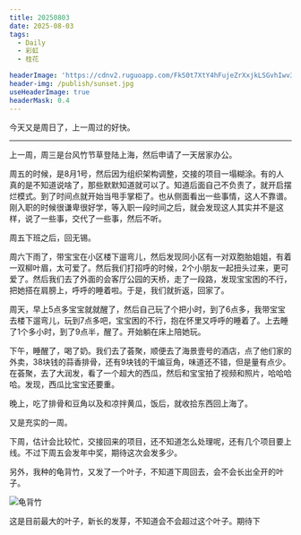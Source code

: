 ```yaml
---
title: 20250803
date: 2025-08-03
tags:
  - Daily
  - 彩虹
  - 桂花

headerImage: 'https://cdnv2.ruguoapp.com/FkS0t7XtY4hFujeZrXxjkLSGvhIwv3.jpg'
header-img: /publish/sunset.jpg
useHeaderImage: true
headerMask: 0.4
---
```


今天又是周日了，上一周过的好快。

---

上一周，周三是台风竹节草登陆上海，然后申请了一天居家办公。

周五的时候，是8月1号，然后因为组织架构调整，交接的项目一塌糊涂。有的人真的是不知道说啥了，那些默默知道就可以了。知道后面自己不负责了，就开启摆烂模式。到了时间点就开始当甩手掌柜了。也从侧面看出一些事情，这人不靠谱。刚入职的时候很谦卑很好学，等入职一段时间之后，就会发现这人其实并不是这样，说了一些事，交代了一些事，然后不听。 

周五下班之后，回无锡。

周六下雨了，带宝宝在小区楼下遛弯儿，然后发现同小区有一对双胞胎姐姐，有着一双柳叶眉，太可爱了。然后我们打招呼的时候，2个小朋友一起扭头过来，更可爱了。然后我们去了外面的会客厅公园的天桥，走了一段路，发现宝宝困的不行，把她搭在肩膀上，呼呼的睡着啦。于是，我们就折返，回家了。

周天，早上5点多宝宝就就醒了，然后自己玩了个把小时，到了6点多，我带宝宝去楼下遛弯儿，玩到7点多吧，宝宝困的不行，抱在怀里又呼呼的睡着了。上去睡了1个多小时，到了9点半，醒了。开始躺在床上陪她玩。

下午，睡醒了，喝了奶。我们去了荟聚，顺便去了海景壹号的酒店，点了他们家的外卖，38块钱的蒜香排骨，还有9块钱的干煸豆角，味道还不错，但是量有点少。在荟聚，去了大润发，看了一个超大的西瓜，然后和宝宝拍了视频和照片，哈哈哈哈。发现，西瓜比宝宝还要重。

晚上，吃了排骨和豆角以及和凉拌黄瓜，饭后，就收拾东西回上海了。

又是充实的一周。

下周，估计会比较忙，交接回来的项目，还不知道怎么处理呢，还有几个项目要上线。不过下周五会发年中奖，期待这次会发多少。

另外，我种的龟背竹，又发了一个叶子，不知道下周回去，会不会长出全开的叶子。

![龟背竹](https://cdnv2.ruguoapp.com/Fq697SBVNoiBLa1JAILvWgfrgnGxv3.jpg)

这是目前最大的叶子，新长的发芽，不知道会不会超过这个叶子。期待下
